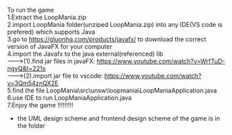 To run the game
<br />
1.Extract the LoopMania.zip
<br />
2.import LoopMania folder(unziped LoopMania.zip) into any IDE(VS code is prefered) which supports Java
<br />
3.go to https://gluonhq.com/products/javafx/ to download the correct version of JavaFX for your computer
<br />
4.import the Javafx to the java external(referenced) lib
<br />
--->(1).find jar files in javaFX: https://www.youtube.com/watch?v=WrfTuD-ngyQ&t=221s
    <br />
--->(2).import jar file to vscode: https://www.youtube.com/watch?v=3Qm54znQX2E
    <br />
5.find the file LoopMania\src\unsw\loopmania\LoopManiaApplication.java
<br />
6.use IDE to run LoopManiaApplication.java
<br />
7.Enjoy the game !!!!!!!!!
<br />
* the UML design scheme and frontend design scheme of the game is in the folder 
